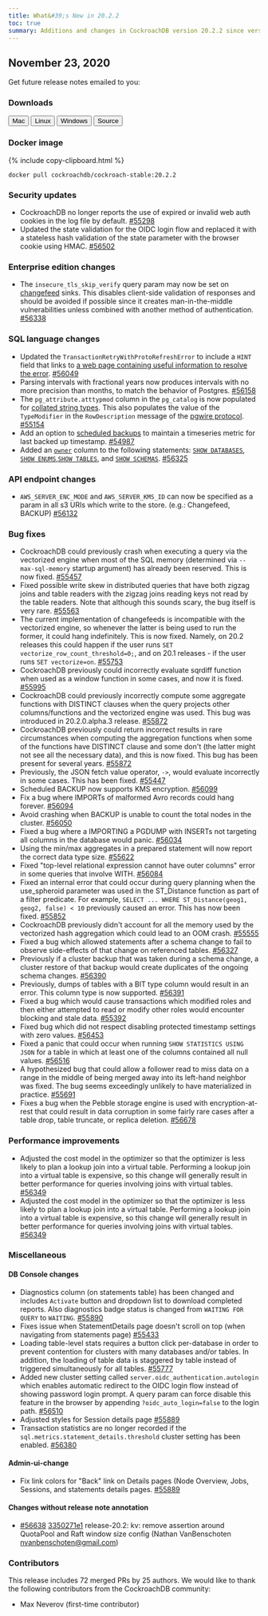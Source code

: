 ```yaml
---
title: What&#39;s New in 20.2.2
toc: true
summary: Additions and changes in CockroachDB version 20.2.2 since version v20.2.1
---
```


## November 23, 2020

Get future release notes emailed to you:

<div class="hubspot-install-form install-form-1 clearfix">
    <script>
        hbspt.forms.create({
            css: '',
            cssClass: 'install-form',
            portalId: '1753393',
            formId: '39686297-81d2-45e7-a73f-55a596a8d5ff',
            formInstanceId: 1,
            target: '.install-form-1'
        });
    </script>
</div>

### Downloads

<div id="os-tabs" class="clearfix">
    <a href="https://binaries.cockroachdb.com/cockroach-20.2.2.darwin-10.9-amd64.tgz"><button id="mac" data-eventcategory="mac-binary-release-notes">Mac</button></a>
    <a href="https://binaries.cockroachdb.com/cockroach-20.2.2.linux-amd64.tgz"><button id="linux" data-eventcategory="linux-binary-release-notes">Linux</button></a>
    <a href="https://binaries.cockroachdb.com/cockroach-20.2.2.windows-6.2-amd64.zip"><button id="windows" data-eventcategory="windows-binary-release-notes">Windows</button></a>
    <a href="https://binaries.cockroachdb.com/cockroach-20.2.2.src.tgz"><button id="source" data-eventcategory="source-release-notes">Source</button></a>
</div>

### Docker image

{% include copy-clipboard.html %}
~~~shell
docker pull cockroachdb/cockroach-stable:20.2.2
~~~

### Security updates

- CockroachDB no longer reports the use of expired or invalid web auth cookies in the log file by default. [#55298][#55298]
- Updated the state validation for the OIDC login flow and replaced it with a stateless hash validation of the state parameter with the browser cookie using HMAC. [#56502][#56502]

### Enterprise edition changes

- The `insecure_tls_skip_verify` query param may now be set on [changefeed](../v20.2/stream-data-out-of-cockroachdb-using-changefeeds.html) sinks. This disables client-side validation of responses and should be avoided if possible since it creates man-in-the-middle vulnerabilities unless combined with another method of authentication. [#56338][#56338]

### SQL language changes

- Updated the `TransactionRetryWithProtoRefreshError` to include a `HINT` field that links to [a web page containing useful information to resolve the error](../v20.2/transaction-retry-error-reference.html#transactionretrywithprotorefresherror). [#56049][#56049]
- Parsing intervals with fractional years now produces intervals with no more precision than months, to match the behavior of Postgres. [#56158][#56158]
- The `pg_attribute.atttypmod` column in the `pg_catalog` is now populated for [collated string types](../v20.2/collate.html). This also populates the value of the `TypeModifier` in the `RowDescription` message of the [pgwire protocol](https://www.postgresql.org/docs/current/static/protocol.html). [#55154][#55154]
- Add an option to [scheduled backups](../v20.2/manage-a-backup-schedule.html) to maintain a timeseries metric for last backed up timestamp. [#54987][#54987]
- Added an [`owner`](../v20.2/owner-to.html) column to the following statements: [`SHOW DATABASES`](../v20.2/show-databases.html), [`SHOW ENUMS`](../v20.2/show-enums.html),[`SHOW TABLES`](../v20.2/show-tables.html), and [`SHOW SCHEMAS`](../v20.2/show-schemas.html). [#56325][#56325]

### API endpoint changes

- `AWS_SERVER_ENC_MODE` and `AWS_SERVER_KMS_ID` can now be specified as a param in all s3 URIs which write to the store. (e.g.: Changefeed, BACKUP) [#56132][#56132]

### Bug fixes

- CockroachDB could previously crash when executing a query via the vectorized engine when most of the SQL memory (determined via `--max-sql-memory` startup argument) has already been reserved. This is now fixed. [#55457][#55457]
- Fixed possible write skew in distributed queries that have both zigzag joins and table readers with the zigzag joins reading keys not read by the table readers. Note that although this sounds scary, the bug itself is very rare. [#55563][#55563]
- The current implementation of changefeeds is incompatible with the vectorized engine, so whenever the latter is being used to run the former, it could hang indefinitely. This is now fixed. Namely, on 20.2 releases this could happen if the user runs `SET vectorize_row_count_threshold=0;`, and on 20.1 releases - if the user runs `SET vectorize=on`. [#55753][#55753]
- CockroachDB previously could incorrectly evaluate sqrdiff function when used as a window function in some cases, and now it is fixed. [#55995][#55995]
- CockroachDB could previously incorrectly compute some aggregate functions with DISTINCT clauses when the query projects other columns/functions and the vectorized engine was used. This bug was introduced in 20.2.0.alpha.3 release. [#55872][#55872]
- CockroachDB previously could return incorrect results in rare circumstances when computing the aggregation functions when some of the functions have DISTINCT clause and some don't (the latter might not see all the necessary data), and this is now fixed. This bug has been present for several years. [#55872][#55872]
- Previously, the JSON fetch value operator, `->`, would evaluate incorrectly in some cases. This has been fixed. [#55447][#55447]
- Scheduled BACKUP now supports KMS encryption. [#56099][#56099]
- Fix a bug where IMPORTs of malformed Avro records could hang forever. [#56094][#56094]
- Avoid crashing when BACKUP is unable to count the total nodes in the cluster. [#56050][#56050]
- Fixed a bug where a IMPORTING a PGDUMP with INSERTs not targeting all columns in the database would panic. [#56034][#56034]
- Using the min/max aggregates in a prepared statement will now report the correct data type size. [#55622][#55622]
- Fixed "top-level relational expression cannot have outer columns" error in some queries that involve WITH. [#56084][#56084]
- Fixed an internal error that could occur during query planning when the use_spheroid parameter was used in the ST_Distance function as part of a filter predicate. For example, `SELECT ... WHERE ST_Distance(geog1, geog2, false) < 10` previously caused an error. This has now been fixed. [#55852][#55852]
- CockroachDB previously didn't account for all the memory used by the vectorized hash aggregation which could lead to an OOM crash. [#55555][#55555]
- Fixed a bug which allowed statements after a schema change to fail to observe side-effects of that change on referenced tables. [#56327][#56327]
- Previously if a cluster backup that was taken during a schema change, a cluster restore of that backup would create duplicates of the ongoing schema changes. [#56390][#56390]
- Previously, dumps of tables with a BIT type column would result in an error. This column type is now supported. [#56391][#56391]
- Fixed a bug which would cause transactions which modified roles and then either attempted to read or modify other roles would encounter blocking and stale data. [#55392][#55392]
- Fixed bug which did not respect disabling protected timestamp settings with zero values. [#56453][#56453]
- Fixed a panic that could occur when running `SHOW STATISTICS USING JSON` for a table in which at least one of the columns contained all null values. [#56516][#56516]
- A hypothesized bug that could allow a follower read to miss data on a range in the middle of being merged away into its left-hand neighbor was fixed. The bug seems exceedingly unlikely to have materialized in practice. [#55691][#55691]
- Fixes a bug when the Pebble storage engine is used with encryption-at-rest that could result in data corruption in some fairly rare cases after a table drop, table truncate, or replica deletion. [#56678][#56678]

### Performance improvements

- Adjusted the cost model in the optimizer so that the optimizer is less likely to plan a lookup join into a virtual table. Performing a lookup join into a virtual table is expensive, so this change will generally result in better performance for queries involving joins with virtual tables. [#56349][#56349]
- Adjusted the cost model in the optimizer so that the optimizer is less likely to plan a lookup join into a virtual table. Performing a lookup join into a virtual table is expensive, so this change will generally result in better performance for queries involving joins with virtual tables. [#56349][#56349]

### Miscellaneous

#### DB Console changes

- Diagnostics column (on statements table) has been changed and includes `Activate` button and dropdown list to download completed reports. Also diagnostics badge status is changed from `WAITING FOR QUERY` to `WAITING`. [#55890][#55890]
- Fixes issue when StatementDetails page doesn't scroll on top (when navigating from statements page) [#55433][#55433]
- Loading table-level stats requires a button click per-database in order to prevent contention for clusters with many databases and/or tables. In addition, the loading of table data is staggered by table instead of triggered simultaneously for all tables. [#55777][#55777]
- Added new cluster setting called `server.oidc_authentication.autologin` which enables automatic redirect to the OIDC login flow instead of showing password login prompt. A query param can force disable this feature in the browser by appending `?oidc_auto_login=false` to the login path. [#56510][#56510]
- Adjusted styles for Session details page [#55889][#55889]
- Transaction statistics are no longer recorded if the `sql.metrics.statement_details.threshold` cluster setting has been enabled. [#56380][#56380]

#### Admin-ui-change

- Fix link colors for "Back" link on Details pages (Node Overview, Jobs, Sessions, and statements details pages. [#55889][#55889]

#### Changes without release note annotation

- [#56638][#56638] [3350271e1][3350271e1] release-20.2: kv: remove assertion around QuotaPool and Raft window size config (Nathan VanBenschoten <nvanbenschoten@gmail.com>)

### Contributors

This release includes 72 merged PRs by 25 authors.
We would like to thank the following contributors from the CockroachDB community:

- Max Neverov (first-time contributor)

[#54987]: https://github.com/cockroachdb/cockroach/pull/54987
[#55154]: https://github.com/cockroachdb/cockroach/pull/55154
[#55298]: https://github.com/cockroachdb/cockroach/pull/55298
[#55392]: https://github.com/cockroachdb/cockroach/pull/55392
[#55433]: https://github.com/cockroachdb/cockroach/pull/55433
[#55447]: https://github.com/cockroachdb/cockroach/pull/55447
[#55457]: https://github.com/cockroachdb/cockroach/pull/55457
[#55555]: https://github.com/cockroachdb/cockroach/pull/55555
[#55563]: https://github.com/cockroachdb/cockroach/pull/55563
[#55622]: https://github.com/cockroachdb/cockroach/pull/55622
[#55691]: https://github.com/cockroachdb/cockroach/pull/55691
[#55753]: https://github.com/cockroachdb/cockroach/pull/55753
[#55777]: https://github.com/cockroachdb/cockroach/pull/55777
[#55852]: https://github.com/cockroachdb/cockroach/pull/55852
[#55872]: https://github.com/cockroachdb/cockroach/pull/55872
[#55889]: https://github.com/cockroachdb/cockroach/pull/55889
[#55890]: https://github.com/cockroachdb/cockroach/pull/55890
[#55995]: https://github.com/cockroachdb/cockroach/pull/55995
[#56034]: https://github.com/cockroachdb/cockroach/pull/56034
[#56049]: https://github.com/cockroachdb/cockroach/pull/56049
[#56050]: https://github.com/cockroachdb/cockroach/pull/56050
[#56084]: https://github.com/cockroachdb/cockroach/pull/56084
[#56094]: https://github.com/cockroachdb/cockroach/pull/56094
[#56099]: https://github.com/cockroachdb/cockroach/pull/56099
[#56132]: https://github.com/cockroachdb/cockroach/pull/56132
[#56158]: https://github.com/cockroachdb/cockroach/pull/56158
[#56325]: https://github.com/cockroachdb/cockroach/pull/56325
[#56327]: https://github.com/cockroachdb/cockroach/pull/56327
[#56338]: https://github.com/cockroachdb/cockroach/pull/56338
[#56349]: https://github.com/cockroachdb/cockroach/pull/56349
[#56380]: https://github.com/cockroachdb/cockroach/pull/56380
[#56390]: https://github.com/cockroachdb/cockroach/pull/56390
[#56391]: https://github.com/cockroachdb/cockroach/pull/56391
[#56453]: https://github.com/cockroachdb/cockroach/pull/56453
[#56502]: https://github.com/cockroachdb/cockroach/pull/56502
[#56510]: https://github.com/cockroachdb/cockroach/pull/56510
[#56516]: https://github.com/cockroachdb/cockroach/pull/56516
[#56638]: https://github.com/cockroachdb/cockroach/pull/56638
[#56678]: https://github.com/cockroachdb/cockroach/pull/56678
[3350271e1]: https://github.com/cockroachdb/cockroach/commit/3350271e1
